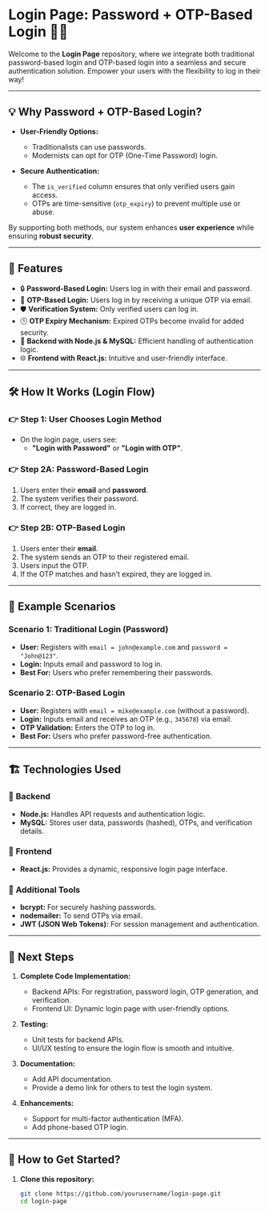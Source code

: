 # Login Page: Password + OTP-Based Login 🔐✨

Welcome to the **Login Page** repository, where we integrate both traditional password-based login and OTP-based login into a seamless and secure authentication solution. Empower your users with the flexibility to log in their way!

---

## 💡 Why Password + OTP-Based Login?

- **User-Friendly Options:**
  - Traditionalists can use passwords.
  - Modernists can opt for OTP (One-Time Password) login.
  
- **Secure Authentication:**
  - The `is_verified` column ensures that only verified users gain access.
  - OTPs are time-sensitive (`otp_expiry`) to prevent multiple use or abuse.

By supporting both methods, our system enhances **user experience** while ensuring **robust security**.

---

## 📌 Features

- 🔒 **Password-Based Login:** Users log in with their email and password.
- 📱 **OTP-Based Login:** Users log in by receiving a unique OTP via email.
- 🛡️ **Verification System:** Only verified users can log in.
- 🕒 **OTP Expiry Mechanism:** Expired OTPs become invalid for added security.
- 💾 **Backend with Node.js & MySQL:** Efficient handling of authentication logic.
- 🌐 **Frontend with React.js:** Intuitive and user-friendly interface.

---

## 🛠️ How It Works (Login Flow)

### 👉 **Step 1: User Chooses Login Method**
- On the login page, users see:
  - **"Login with Password"** or **"Login with OTP"**.

### 👉 **Step 2A: Password-Based Login**
1. Users enter their **email** and **password**.
2. The system verifies their password.
3. If correct, they are logged in.

### 👉 **Step 2B: OTP-Based Login**
1. Users enter their **email**.
2. The system sends an OTP to their registered email.
3. Users input the OTP.
4. If the OTP matches and hasn’t expired, they are logged in.

---

## 🎯 Example Scenarios

### **Scenario 1: Traditional Login (Password)**
- **User:** Registers with `email = john@example.com` and `password = "John@123"`.
- **Login:** Inputs email and password to log in.
- **Best For:** Users who prefer remembering their passwords.

### **Scenario 2: OTP-Based Login**
- **User:** Registers with `email = mike@example.com` (without a password).
- **Login:** Inputs email and receives an OTP (e.g., `345678`) via email.
- **OTP Validation:** Enters the OTP to log in.
- **Best For:** Users who prefer password-free authentication.

---

## 🏗️ Technologies Used

### 🔹 **Backend**
- **Node.js:** Handles API requests and authentication logic.
- **MySQL:** Stores user data, passwords (hashed), OTPs, and verification details.

### 🔹 **Frontend**
- **React.js:** Provides a dynamic, responsive login page interface.

### 🔹 **Additional Tools**
- **bcrypt:** For securely hashing passwords.
- **nodemailer:** To send OTPs via email.
- **JWT (JSON Web Tokens):** For session management and authentication.

---

## 🚀 Next Steps

1. **Complete Code Implementation:**
   - Backend APIs: For registration, password login, OTP generation, and verification.
   - Frontend UI: Dynamic login page with user-friendly options.
   
2. **Testing:**
   - Unit tests for backend APIs.
   - UI/UX testing to ensure the login flow is smooth and intuitive.

3. **Documentation:**
   - Add API documentation.
   - Provide a demo link for others to test the login system.

4. **Enhancements:**
   - Support for multi-factor authentication (MFA).
   - Add phone-based OTP login.

---

## 📝 How to Get Started?

1. **Clone this repository:**
   ```bash
   git clone https://github.com/yourusername/login-page.git
   cd login-page

